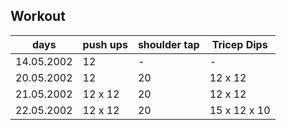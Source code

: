 ## Workout

| days       | push ups | shoulder tap | Tricep Dips  |
|------------|----------|--------------|--------------|
| 14.05.2002 | 12       | -            | -            |
| 20.05.2002 | 12       | 20           | 12 x 12      |
| 21.05.2002 | 12 x 12  | 20           | 12 x 12      |
| 22.05.2002 | 12 x 12  | 20           | 15 x 12  x 10|
